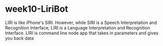 # week10-LiriBot
 LIRI is like iPhone's SIRI. However, while SIRI is a Speech Interpretation and Recognition Interface, LIRI is a Language Interpretation and Recognition Interface. LIRI is command line node app that takes in parameters and gives you back data
